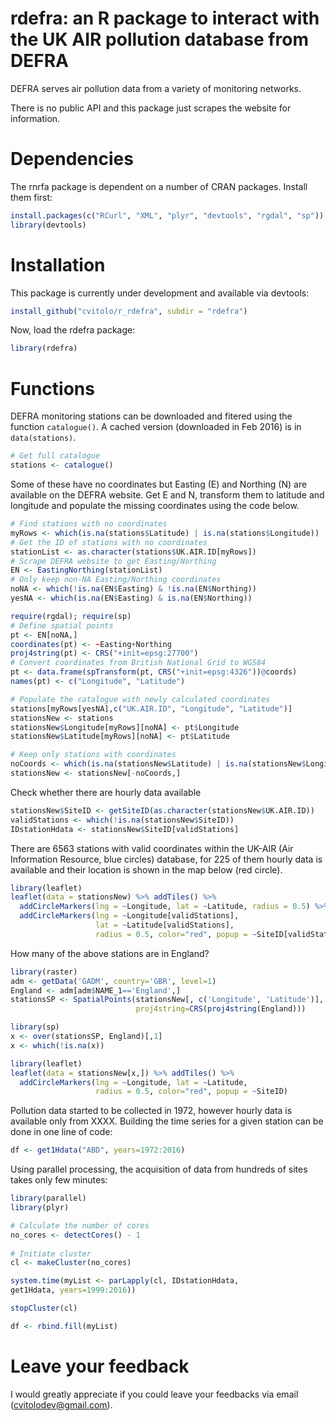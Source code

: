 rdefra: an R package to interact with the UK AIR pollution database from DEFRA
=======

DEFRA serves air pollution data from a variety of monitoring networks. 

There is no public API and this package just scrapes the website for information. 


# Dependencies
The rnrfa package is dependent on a number of CRAN packages. Install them first:

```R
install.packages(c("RCurl", "XML", "plyr", "devtools", "rgdal", "sp"))
library(devtools)
```


# Installation
This package is currently under development and available via devtools:

```R
install_github("cvitolo/r_rdefra", subdir = "rdefra")
```

Now, load the rdefra package:

```R
library(rdefra)
```

# Functions
DEFRA monitoring stations can be downloaded and fitered using the function `catalogue()`. A cached version (downloaded in Feb 2016) is in `data(stations)`. 
```R
# Get full catalogue
stations <- catalogue()
```

Some of these have no coordinates but Easting (E) and Northing (N) are available on the DEFRA website. Get E and N, transform them to latitude and longitude and populate the missing coordinates using the code below.

```R
# Find stations with no coordinates
myRows <- which(is.na(stations$Latitude) | is.na(stations$Longitude))
# Get the ID of stations with no coordinates
stationList <- as.character(stations$UK.AIR.ID[myRows])
# Scrape DEFRA website to get Easting/Northing
EN <- EastingNorthing(stationList)
# Only keep non-NA Easting/Northing coordinates
noNA <- which(!is.na(EN$Easting) & !is.na(EN$Northing))
yesNA <- which(is.na(EN$Easting) & is.na(EN$Northing))

require(rgdal); require(sp)
# Define spatial points
pt <- EN[noNA,]
coordinates(pt) <- ~Easting+Northing
proj4string(pt) <- CRS("+init=epsg:27700")
# Convert coordinates from British National Grid to WGS84
pt <- data.frame(spTransform(pt, CRS("+init=epsg:4326"))@coords)  
names(pt) <- c("Longitude", "Latitude")

# Populate the catalogue with newly calculated coordinates
stations[myRows[yesNA],c("UK.AIR.ID", "Longitude", "Latitude")]
stationsNew <- stations
stationsNew$Longitude[myRows][noNA] <- pt$Longitude
stationsNew$Latitude[myRows][noNA] <- pt$Latitude

# Keep only stations with coordinates
noCoords <- which(is.na(stationsNew$Latitude) | is.na(stationsNew$Longitude))
stationsNew <- stationsNew[-noCoords,]
```

Check whether there are hourly data available
```R
stationsNew$SiteID <- getSiteID(as.character(stationsNew$UK.AIR.ID))
validStations <- which(!is.na(stationsNew$SiteID))
IDstationHdata <- stationsNew$SiteID[validStations] 
```

There are 6563 stations with valid coordinates within the UK-AIR (Air Information Resource, blue circles) database, for 225 of them hourly data is available and their location is shown in the map below (red circle).

```R
library(leaflet)
leaflet(data = stationsNew) %>% addTiles() %>% 
  addCircleMarkers(lng = ~Longitude, lat = ~Latitude, radius = 0.5) %>% 
  addCircleMarkers(lng = ~Longitude[validStations], 
                   lat = ~Latitude[validStations], 
                   radius = 0.5, color="red", popup = ~SiteID[validStations])
```

How many of the above stations are in England?
```R
library(raster) 
adm <- getData('GADM', country='GBR', level=1)
England <- adm[adm$NAME_1=='England',]
stationsSP <- SpatialPoints(stationsNew[, c('Longitude', 'Latitude')], 
                            proj4string=CRS(proj4string(England)))

library(sp)
x <- over(stationsSP, England)[,1]
x <- which(!is.na(x))

library(leaflet)
leaflet(data = stationsNew[x,]) %>% addTiles() %>% 
  addCircleMarkers(lng = ~Longitude, lat = ~Latitude, 
                   radius = 0.5, color="red", popup = ~SiteID)
```

Pollution data started to be collected in 1972, however hourly data is available only from XXXX. Building the time series for a given station can be done in one line of code:

```R
df <- get1Hdata("ABD", years=1972:2016)
```

Using parallel processing, the acquisition of data from hundreds of sites takes only few minutes:

```R
library(parallel)
library(plyr)

# Calculate the number of cores
no_cores <- detectCores() - 1
 
# Initiate cluster
cl <- makeCluster(no_cores)

system.time(myList <- parLapply(cl, IDstationHdata, 
get1Hdata, years=1999:2016))

stopCluster(cl)

df <- rbind.fill(myList)
```


# Leave your feedback
I would greatly appreciate if you could leave your feedbacks via email (cvitolodev@gmail.com).
